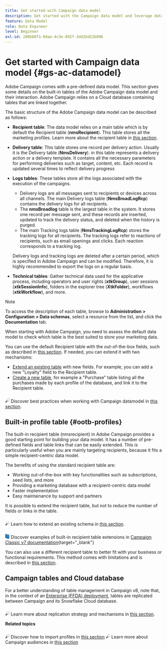 ```yaml
---
title: Get started with Campaign data model
description: Get started with the Campaign data model and leverage data from your sources to benefit your communications and marketing outputs.
feature: Data Model
role: Data Engineer
level: Beginner
exl-id: 200b60f1-04ae-4c3e-892f-3dd2bd22b896
---
```

# Get started with Campaign data model {#gs-ac-datamodel}

Adobe Campaign comes with a pre-defined data model. This section gives some details on the built-in tables of the Adobe Campaign data model and their interaction. Adobe Campaign relies on a Cloud database containing tables that are linked together.

The basic structure of the Adobe Campaign data model can be described as follows:

* **Recipient table**: The data model relies on a main table which is by default the Recipient table (**nmsRecipient**). This table stores all the marketing profiles. Learn more about the recipient table in [this section](#ootb-profiles).

* **Delivery table**: This table stores one record per delivery action. Usually it is the Delivery table (**NmsDelivery**). in this table represents a delivery action or a delivery template. It contains all the necessary parameters for performing deliveries such as target, content, etc. Each record is updated several times to reflect delivery progress

* **Logs tables**: These tables store all the logs associated with the execution of the campaigns.

    * Delivery logs are all messages sent to recipients or devices across all channels. The main Delivery logs table (**NmsBroadLogRcp**) contains the delivery logs for all recipients.
    * The **nmsBroadlog** table is the largest table in the system. It stores one record per message sent, and these records are inserted, updated to track the delivery status, and deleted when the history is purged.
    * The main Tracking logs table (**NmsTrackingLogRcp**) stores the tracking logs for all recipients. The tracking logs refer to reactions of recipients, such as email openings and clicks. Each reaction corresponds to a tracking log.
    
    Delivery logs and tracking logs are deleted after a certain period, which is specified in Adobe Campaign and can be modified. Therefore, it is highly recommended to export the logs on a regular basis.

* **Technical tables**: Gather technical data used for the applicative process, including operators and user rights (**xtkGroup**), user sessions (**xtkSessionInfo**), folders in the explorer tree (**XtkFolder**), workflows (**xtkWorkflow**), and more.

>[!NOTE]
>
>To access the description of each table, browse to **Administration > Configuration > Data schemas**, select a resource from the list, and click the **Documentation** tab.

When starting with Adobe Campaign, you need to assess the default data model to check which table is the best suited to store your marketing data.

You can use the default Recipient table with the out-of-the-box fields, such as described in [this section](#ootb-profiles). If needed, you can extend it with two mechanisms:

* [Extend an existing table](extend-schema.md) with new fields. For example, you can add a new "Loyalty" field to the Recipient table.
* [Create a new table](create-schema.md), for example a "Purchase" table listing all the purchases made by each profile of the database, and link it to the Recipient table.

![](../assets/do-not-localize/glass.png) Discover best practices when working with Campaign datamodel in [this section](datamodel-best-practices.md).

## Built-in profile table {#ootb-profiles}

The built-in recipient table (nmsrecipient) in Adobe Campaign provides a good starting point for building your data model. It has a number of pre-defined fields and table links that can be easily extended. This is particularly useful when you are mainly targeting recipients, because it fits a simple recipient-centric data model.

The benefits of using the standard recipient table are:

* Working out-of-the-box with key functionalities such as subscriptions, seed lists, and more
* Providing a marketing database with a recipient-centric data model
* Faster implementation
* Easy maintainance by support and partners

It is possible to extend the recipient table, but not to reduce the number of fields or links in the table.

![](../assets/do-not-localize/glass.png) Learn how to extend an existing schema in [this section](extend-schema.md).

![](../assets/do-not-localize/book.png) Discover examples of built-in recipient table extensions in [Campaign Classic v7 documentation](https://experienceleague.adobe.com/docs/campaign-classic/using/configuring-campaign-classic/editing-schemas/examples-of-schemas-edition.html#extending-a-table){target="_blank"}

You can also use a different recipient table to better fit with your business or functional requirements. This method comes with limitations and is described in [this section](custom-recipient.md).

## Campaign tables and Cloud database

For a better understanding of table management in Campaign v8, note that, in the context of an [Enterprise (FFDA) deployment](../architecture/enterprise-deployment.md), tables are replicated between Campaign and its Snowflake Cloud database.

![](../assets/do-not-localize/glass.png) Learn more about replication strategy and mechanisms in [this section](../architecture/replication.md).

**Related topics**

![](../assets/do-not-localize/glass.png) Discover how to import profiles in [this section](../start/import.md)
![](../assets/do-not-localize/glass.png) Learn more about Campaign audiences in [this section](../start/audiences.md)
